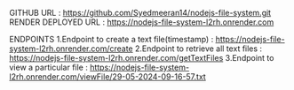 GITHUB URL : https://github.com/Syedmeeran14/nodejs-file-system.git
RENDER DEPLOYED URL : https://nodejs-file-system-l2rh.onrender.com

ENDPOINTS
1.Endpoint to create a text file(timestamp) : https://nodejs-file-system-l2rh.onrender.com/create
2.Endpoint to retrieve all text files : https://nodejs-file-system-l2rh.onrender.com/getTextFiles
3.Endpoint to view a particular file : https://nodejs-file-system-l2rh.onrender.com/viewFile/29-05-2024-09-16-57.txt
